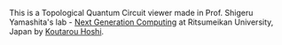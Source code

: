 This is a Topological Quantum Circuit viewer made in Prof. Shigeru Yamashita's lab - [Next Generation Computing](http://www.ngc.is.ritsumei.ac.jp) at Ritsumeikan University, Japan by [Koutarou Hoshi](hossy@ngc.is.ritsumei.ac.jp).